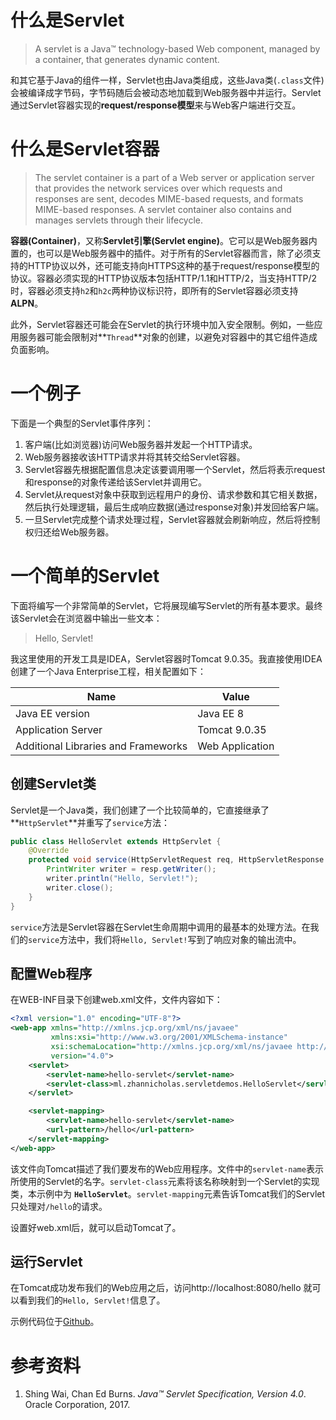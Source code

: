 # 什么是Servlet
> A servlet is a Java™ technology-based Web component, managed by a container, that generates dynamic content.

和其它基于Java的组件一样，Servlet也由Java类组成，这些Java类(`.class`文件)会被编译成字节码，字节码随后会被动态地加载到Web服务器中并运行。Servlet通过Servlet容器实现的**request/response模型**来与Web客户端进行交互。

# 什么是Servlet容器
> The servlet container is a part of a Web server or application server that provides the network services over which requests and responses are sent, decodes MIME-based requests, and formats MIME-based responses. A servlet container also contains and manages servlets through their lifecycle.

**容器(Container)**，又称**Servlet引擎(Servlet engine)**。它可以是Web服务器内置的，也可以是Web服务器中的插件。对于所有的Servlet容器而言，除了必须支持的HTTP协议以外，还可能支持向HTTPS这种的基于request/response模型的协议。容器必须实现的HTTP协议版本包括HTTP/1.1和HTTP/2，当支持HTTP/2时，容器必须支持`h2`和`h2c`两种协议标识符，即所有的Servlet容器必须支持**ALPN**。

此外，Servlet容器还可能会在Servlet的执行环境中加入安全限制。例如，一些应用服务器可能会限制对**`Thread`**对象的创建，以避免对容器中的其它组件造成负面影响。

# 一个例子
下面是一个典型的Servlet事件序列：
1. 客户端(比如浏览器)访问Web服务器并发起一个HTTP请求。
2. Web服务器接收该HTTP请求并将其转交给Servlet容器。
3. Servlet容器先根据配置信息决定该要调用哪一个Servlet，然后将表示request和response的对象传递给该Servlet并调用它。
4. Servlet从request对象中获取到远程用户的身份、请求参数和其它相关数据，然后执行处理逻辑，最后生成响应数据(通过response对象)并发回给客户端。
5. 一旦Servlet完成整个请求处理过程，Servlet容器就会刷新响应，然后将控制权归还给Web服务器。

# 一个简单的Servlet
下面将编写一个非常简单的Servlet，它将展现编写Servlet的所有基本要求。最终该Servlet会在浏览器中输出一些文本：
> Hello, Servlet!

我这里使用的开发工具是IDEA，Servlet容器时Tomcat 9.0.35。我直接使用IDEA创建了一个Java Enterprise工程，相关配置如下：

| Name                                | Value           |
| ----------------------------------- | --------------- |
| Java EE version                     | Java EE 8       |
| Application Server                  | Tomcat 9.0.35   |
| Additional Libraries and Frameworks | Web Application |

## 创建Servlet类
Servlet是一个Java类，我们创建了一个比较简单的，它直接继承了 **`HttpServlet`**并重写了`service`方法：
```Java
public class HelloServlet extends HttpServlet {
    @Override
    protected void service(HttpServletRequest req, HttpServletResponse resp) throws ServletException, IOException {
        PrintWriter writer = resp.getWriter();
        writer.println("Hello, Servlet!");
        writer.close();
    }
}
```
`service`方法是Servlet容器在Servlet生命周期中调用的最基本的处理方法。在我们的`service`方法中，我们将`Hello, Servlet!`写到了响应对象的输出流中。

## 配置Web程序
在WEB-INF目录下创建web.xml文件，文件内容如下：
```xml
<?xml version="1.0" encoding="UTF-8"?>
<web-app xmlns="http://xmlns.jcp.org/xml/ns/javaee"
         xmlns:xsi="http://www.w3.org/2001/XMLSchema-instance"
         xsi:schemaLocation="http://xmlns.jcp.org/xml/ns/javaee http://xmlns.jcp.org/xml/ns/javaee/web-app_4_0.xsd"
         version="4.0">
    <servlet>
        <servlet-name>hello-servlet</servlet-name>
        <servlet-class>ml.zhannicholas.servletdemos.HelloServlet</servlet-class>
    </servlet>

    <servlet-mapping>
        <servlet-name>hello-servlet</servlet-name>
        <url-pattern>/hello</url-pattern>
    </servlet-mapping>
</web-app>
```
该文件向Tomcat描述了我们要发布的Web应用程序。文件中的`servlet-name`表示所使用的Servlet的名字。`servlet-class`元素将该名称映射到一个Servlet的实现类，本示例中为 **`HelloServlet`**。`servlet-mapping`元素告诉Tomcat我们的Servlet只处理对`/hello`的请求。

设置好web.xml后，就可以启动Tomcat了。

## 运行Servlet
在Tomcat成功发布我们的Web应用之后，访问http://localhost:8080/hello 就可以看到我们的`Hello, Servlet!`信息了。

示例代码位于[Github](https://github.com/zhannicholas/java-demos/tree/master/jakarta-ee/servlet-demos)。

# 参考资料
1. Shing Wai, Chan Ed Burns. <i>Java™ Servlet Specification, Version 4.0</i>. Oracle Corporation, 2017.
